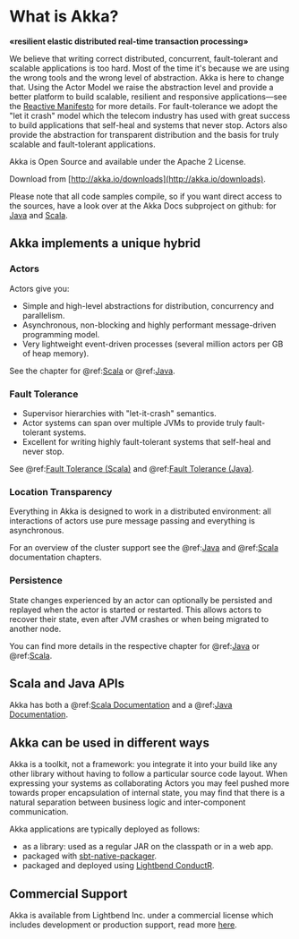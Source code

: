 # What is Akka?

**«resilient elastic distributed real-time transaction processing»**

We believe that writing correct distributed, concurrent, fault-tolerant and scalable
applications is too hard. Most of the time it's because we are using the wrong
tools and the wrong level of abstraction. Akka is here to change that. Using
the Actor Model we raise the abstraction level and provide a better platform to
build scalable, resilient and responsive applications—see the [Reactive
Manifesto](http://reactivemanifesto.org/) for more details. For
fault-tolerance we adopt the "let it crash" model which the telecom industry
has used with great success to build applications that self-heal and systems
that never stop. Actors also provide the abstraction for transparent
distribution and the basis for truly scalable and fault-tolerant applications.

Akka is Open Source and available under the Apache 2 License.

Download from [http://akka.io/downloads](http://akka.io/downloads).

Please note that all code samples compile, so if you want direct access to the sources, have a look
over at the Akka Docs subproject on github: for [Java](@github@/akka-docs/rst/java/code/docs) 
and [Scala](@github@/akka-docs/rst/scala/code/docs).

## Akka implements a unique hybrid

### Actors

Actors give you:

 * Simple and high-level abstractions for distribution, concurrency and parallelism.
 * Asynchronous, non-blocking and highly performant message-driven programming model.
 * Very lightweight event-driven processes (several million actors per GB of heap memory).

See the chapter for @ref:[Scala](../../scala/actors.md) or @ref:[Java](../../java/actors.md).

### Fault Tolerance

 * Supervisor hierarchies with "let-it-crash" semantics.
 * Actor systems can span over multiple JVMs to provide truly fault-tolerant systems.
 * Excellent for writing highly fault-tolerant systems that self-heal and never stop.

See @ref:[Fault Tolerance (Scala)](../../scala/fault-tolerance.md) and @ref:[Fault Tolerance (Java)](../../java/fault-tolerance.md).

### Location Transparency

Everything in Akka is designed to work in a distributed environment: all
interactions of actors use pure message passing and everything is asynchronous.

For an overview of the cluster support see the @ref:[Java](../../java/cluster-usage.md)
and @ref:[Scala](../../scala/cluster-usage.md) documentation chapters.

### Persistence

State changes experienced by an actor can optionally be persisted and replayed when the actor is started or
restarted. This allows actors to recover their state, even after JVM crashes or when being migrated
to another node.

You can find more details in the respective chapter for @ref:[Java](../../java/persistence.md) or @ref:[Scala](../../scala/persistence.md).

## Scala and Java APIs

Akka has both a @ref:[Scala Documentation](../../scala.md) and a @ref:[Java Documentation](../../java.md).

## Akka can be used in different ways

Akka is a toolkit, not a framework: you integrate it into your build like any other library
without having to follow a particular source code layout. When expressing your systems as collaborating
Actors you may feel pushed more towards proper encapsulation of internal state, you may find that
there is a natural separation between business logic and inter-component communication.

Akka applications are typically deployed as follows:

 * as a library: used as a regular JAR on the classpath or in a web app.
 * packaged with [sbt-native-packager](https://github.com/sbt/sbt-native-packager).
 * packaged and deployed using [Lightbend ConductR](http://www.lightbend.com/products/conductr).

## Commercial Support

Akka is available from Lightbend Inc. under a commercial license which includes
development or production support, read more [here](http://www.lightbend.com/how/subscription).